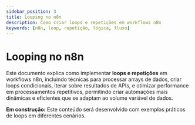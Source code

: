 ```yaml
---
sidebar_position: 3
title: Looping no n8n
description: Como criar loops e repetições em workflows n8n
keywords: [n8n, loop, repetição, lógica, fluxo]
---
```


# <IonicIcon name="refresh-outline" size={32} color="#ea4b71" /> Looping no n8n

Este documento explica como implementar **loops e repetições** em workflows n8n, incluindo técnicas para processar arrays de dados, criar loops condicionais, iterar sobre resultados de APIs, e otimizar performance em processamentos repetitivos, permitindo criar automações mais dinâmicas e eficientes que se adaptam ao volume variável de dados.

**<IonicIcon name="construct-outline" size={16} color="#f59e0b" /> Em construção:** Este conteúdo será desenvolvido com exemplos práticos de loops em diferentes cenários.
